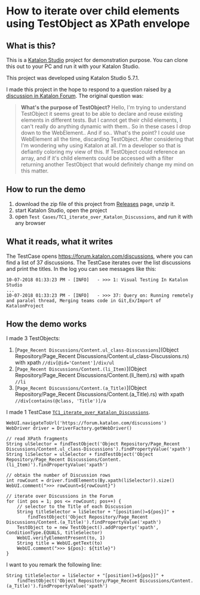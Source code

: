 How to iterate over child elements using TestObject as XPath envelope
===========

## What is this?

This is a [Katalon Studio](https://www.katalon.com/) project for demonstration purpose. You can clone this out to your PC and run it with your Katalon Studio.

This project was developed using Katalon Studio 5.7.1.

I made this project in the hope to respond to a question raised by [a discussion in Katalon Forum](https://forum.katalon.com/discussion/10035/whats-the-purpose-of-testobject). The original question was:
>**What's the purpose of TestObject?** Hello, I'm trying to understand TestObject it seems great to be able to declare and reuse existing elements in different tests.  But I cannot get their child elements, I can't really do anything dynamic with them.. So in these cases I drop down to the WebElement.. And if so.. What's the point? I could use WebElement all the time, discarding TestObject. After considering that I'm wondering why using Katalon at all. I'm a developer so that is defiantly coloring my view of this. If TestObject could reference an array, and if it's child elements could be accessed with a filter returning another TestObject that would definitely change my mind on this matter.

## How to run the demo

1. download the zip file of this project from [Releases]() page, unzip it.
2. start Katalon Studio, open the project
3. open `Test Cases/TC1_iterate_over_Katalon_Discussions`, and run it with any browser

## What it reads, what it writes

The TestCase opens https://forum.katalon.com/discussions, where you can find a list of 37 discussions. The TestCase iterates over the list discussions and print the titles. In the log you can see messages like this:

```
10-07-2018 01:33:23 PM - [INFO]   - >>> 1: Visual Testing In Katalon Studio
...
10-07-2018 01:33:23 PM - [INFO]   - >>> 37: Query on: Running remotely and paralel thread, Merging teams code in Git,Ex/Import of KatalonProject
```

## How the demo works

I made 3 TestObjects:

1. [`Page_Recent Discussions/Content.ul_class-Disscussions`](Object Repository/Page_Recent Discussions/Content.ul_class-Discussions.rs) with xpath `//div[@id='Content']/div/ul`
2. [`Page_Recent Discussions/Content.(li_Item)`](Object Repository/Page_Recent Discussions/Content.(li_Item).rs) with xpath `//li`
3. [`Page_Recent Discussions/Content.(a_Title)`](Object Repository/Page_Recent Discussions/Content.(a_Title).rs) with xpath `//div[contains(@class, 'Title')]/a`



I made 1 TestCase [`TC1_iterate_over_Katalon_Discussions`](Scripts/TC1_iterate_over_Katalon_Discussions/Script1538870798504.groovy).

```
WebUI.navigateToUrl('https://forum.katalon.com/discussions')
WebDriver driver = DriverFactory.getWebDriver()

// read XPath fragments
String ulSelector = findTestObject('Object Repository/Page_Recent Discussions/Content.ul_class-Discussions').findPropertyValue('xpath')
String liSelector = ulSelector + findTestObject('Object Repository/Page_Recent Discussions/Content.(li_Item)').findPropertyValue('xpath')

// obtain the number of Discussion rows
int rowCount = driver.findElements(By.xpath(liSelector)).size()
WebUI.comment(">>> rowCount=${rowCount}")

// iterate over Discussions in the Forum
for (int pos = 1; pos <= rowCount; pos++) {
    // selector to the Title of each Discussion
    String titleSelector = liSelector + "[position()=${pos}]" +
        findTestObject('Object Repository/Page_Recent Discussions/Content.(a_Title)').findPropertyValue('xpath')
    TestObject to = new TestObject().addProperty('xpath', ConditionType.EQUALS, titleSelector)
    WebUI.verifyElementPresent(to, 1)
    String title = WebUI.getText(to)
    WebUI.comment(">>> ${pos}: ${title}")
}
```

I want to you remark the following line:
```
String titleSelector = liSelector + "[position()=${pos}]" +
    findTestObject('Object Repository/Page_Recent Discussions/Content.(a_Title)').findPropertyValue('xpath')
```
